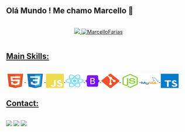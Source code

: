 ## Olá Mundo ! Me chamo Marcello 👋

<br>
<div align="center" style="display: inline_block">
  <a href="https://github.com/MarcelloFarias">
  <img height="130em" src="https://github-readme-stats.vercel.app/api/top-langs/?username=MarcelloFarias&layout=compact&langs_count=7&theme=radical"/>
  <img height="130em" src="https://github-readme-streak-stats.herokuapp.com/?user=MarcelloFarias&&theme=radical" alt="MarcelloFarias" />
</div><br>
 
 ## Main Skills:
 
<div align="left" style="display: inline_block"><br>
  <img align="center"  height="40" width="50" src="https://raw.githubusercontent.com/devicons/devicon/master/icons/html5/html5-original.svg">
  <img align="center" height="40" width="50" src="https://raw.githubusercontent.com/devicons/devicon/master/icons/css3/css3-original.svg">
  <img align="center" height="40" width="50" src="https://raw.githubusercontent.com/devicons/devicon/master/icons/javascript/javascript-plain.svg">
  <img align="center" alt="Marcello-React" height="40" width="50" src="https://raw.githubusercontent.com/devicons/devicon/master/icons/react/react-original.svg">
  <img align="center" src="https://github.com/devicons/devicon/blob/master/icons/bootstrap/bootstrap-original.svg" alt='Marcello-Bootstrap' height="40" width="40">
  <img align="center" src="https://github.com/devicons/devicon/blob/master/icons/git/git-original.svg" alt='Marcello-Git' height="40" width="50">
  <img align="center" src="https://github.com/devicons/devicon/blob/master/icons/nodejs/nodejs-original.svg" alt='Marcello-Node' height="40" width="50">
  <img align="center" src="https://github.com/devicons/devicon/blob/master/icons/mysql/mysql-original-wordmark.svg" alt='Marcello-MySql' height="40" width="50">
  <img align='center' src='https://github.com/devicons/devicon/blob/master/icons/typescript/typescript-original.svg' alt='Marcello-TS' height='40' width='50'>
</div>
  
## Contact:

  <div align="left"><br>
    <a href="https://www.linkedin.com/in/marcello-rocha-381572231/" target="_blank"><img src="https://img.shields.io/badge/-LinkedIn-%230077B5?style=for-the-badge&logo=linkedin&logoColor=white" target="_blank"></a>
    <a href="https://instagram.com/cello.farias" target="_blank"><img src="https://img.shields.io/badge/-Instagram-%23E4405F?style=for-the-badge&logo=instagram&logoColor=white" target="_blank"></a>
    <a href="https://mail.google.com/mail/u/0/#all?compose=DmwnWsCRkGqwMNkHSqHRsPDMMtNlkBvKLsjWzDFHMXjkVmxMcvScpnPFmbVvfwdXzPNCsFqHMkRL"><img src="https://img.shields.io/badge/Gmail-D14836?style=for-the-badge&logo=gmail&logoColor=white"></a>
  </div>
